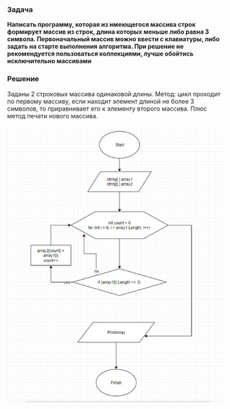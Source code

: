 ### Задача

**Написать программу, которая из имеющегося массива строк формирует массив из строк, длина которых меньше либо равна 3 символа. 
Первоначальный массив можно ввести с клавиатуры, либо задать на старте выполнения алгоритма. 
При решение не рекомендуется пользоваться коллекциями, лучше обойтись исключительно массивами**

### Решение

Заданы 2 строковых массива одинаковой длины. 
Метод: цикл проходит по первому массиву, если находит элемент длиной не более 3 символов, то приравнивает его к элементу второго массива.
Плюс метод печати нового массива.


![Схема](https://github.com/Svetlana55555/HW-1module/blob/master/Схема%20к%20задаче.png)
